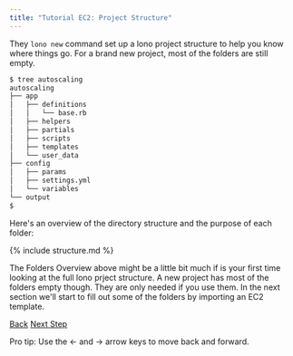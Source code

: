 ```yaml
---
title: "Tutorial EC2: Project Structure"
---
```


 They `lono new` command set up a lono project structure to help you know where things go. For a brand new project, most of the folders are still empty.

```sh
$ tree autoscaling
autoscaling
├── app
│   ├── definitions
│   │   └── base.rb
│   ├── helpers
│   ├── partials
│   ├── scripts
│   ├── templates
│   └── user_data
├── config
│   ├── params
│   ├── settings.yml
│   └── variables
└── output
$
```

Here's an overview of the directory structure and the purpose of each folder:

{% include structure.md %}

The Folders Overview above might be a little bit much if is your first time looking at the full lono prject structure.  A new project has most of the folders empty though. They are only needed if you use them.  In the next section we'll start to fill out some of the folders by importing an EC2 template.

<a id="prev" class="btn btn-basic" href="{% link _docs/tutorials/ec2/new.md %}">Back</a>
<a id="next" class="btn btn-primary" href="{% link _docs/tutorials/ec2/import.md %}">Next Step</a>
<p class="keyboard-tip">Pro tip: Use the <- and -> arrow keys to move back and forward.</p>
